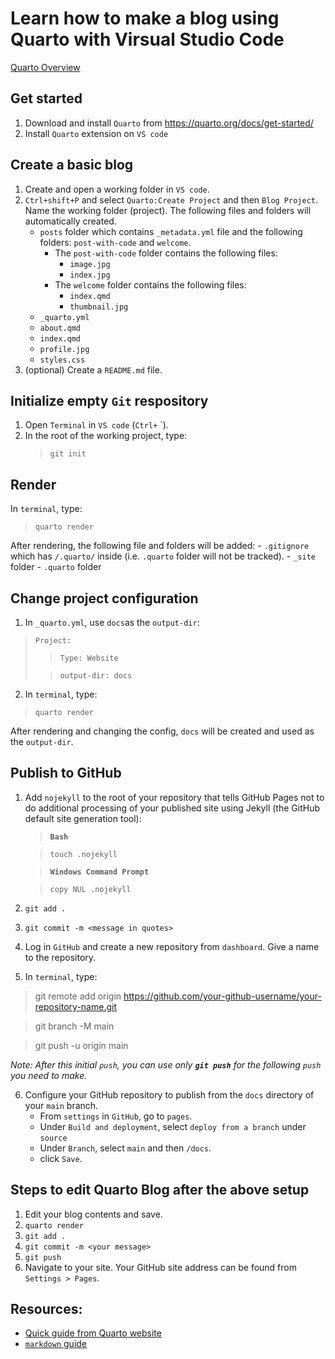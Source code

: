 # Learn how to make a blog using Quarto with Virsual Studio Code

[Quarto Overview](https://quarto.org/)
## Get started
1. Download and install `Quarto` from https://quarto.org/docs/get-started/
2. Install `Quarto` extension on `VS code`

## Create a basic blog

1. Create and open a working folder in `VS code`.
2. `Ctrl+shift+P` and select `Quarto:Create Project` and then `Blog Project`. Name the working folder (project). The following files and folders will automatically created.
    - `posts` folder which contains `_metadata.yml` file and the following folders: `post-with-code` and `welcome`. 
        - The `post-with-code` folder contains the following files:
            - `image.jpg`
            - `index.jpg`
        - The `welcome` folder contains the following files:
            - `index.qmd`
            - `thumbnail.jpg`
    - `_quarto.yml`
    - `about.qmd`
    - `index.qmd`
    - `profile.jpg`
    - `styles.css`
3. (optional) Create a `README.md` file.

## Initialize empty `Git` respository

1. Open `Terminal` in `VS code` (`Ctrl+` `).
2. In the root of the working project, type:
    > `git init`
## Render
In `terminal`, type:
> `quarto render`

After rendering, the following file and folders will be added:
    - `.gitignore` which has `/.quarto/` inside (i.e. `.quarto` folder will not be tracked).
    - `_site` folder
    - `.quarto` folder

## Change project configuration
1. In `_quarto.yml`, use `docs`as the `output-dir`:
> `Project:`
>
>>   `Type: Website`
>
>>  `output-dir: docs`

2. In `terminal`, type:
> `quarto render`

After rendering and changing the config, `docs` will be created and used as the `output-dir`.

## Publish to GitHub
1. Add `nojekyll` to the root of your repository that tells GitHub Pages not to do additional processing of your published site using Jekyll (the GitHub default site generation tool):

    > **`Bash`**

    > `touch .nojekyll`

    > **`Windows Command Prompt`**

    > `copy NUL .nojekyll`

2. `git add .`
3. `git commit -m <message in quotes> `
4. Log in `GitHub` and create a new repository from `dashboard`. Give a name to the repository.
5. In `terminal`, type:

> git remote add origin https://github.com/your-github-username/your-repository-name.git

> git branch -M main

> git push -u origin main

*Note: After this initial `push`, you can use only **`git push`** for the following `push` you need to make.*

6. Configure your GitHub repository to publish from the `docs` directory of your `main` branch. 
    - From `settings` in `GitHub`, go to `pages`.
    - Under `Build and deployment`, select `deploy from a branch` under `source`
    - Under `Branch`, select `main` and then `/docs`. 
    - click `Save`.

## Steps to edit Quarto Blog after the above setup
1. Edit your blog contents and save.
2. `quarto render `
3. `git add .`
4. `git commit -m <your message>`
5. `git push`
6. Navigate to your site. Your GitHub site address can be found from `Settings > Pages`.


## Resources:
- [Quick guide from Quarto website](https://quarto.org/docs/websites/website-blog.html)
- [`markdown` guide](https://www.markdownguide.org/)